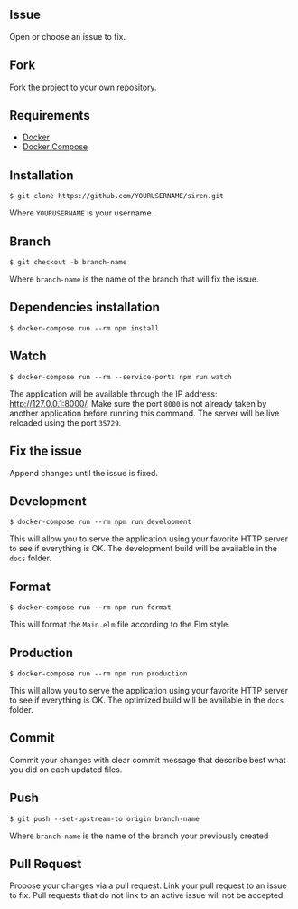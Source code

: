 ## Issue

Open or choose an issue to fix.

## Fork

Fork the project to your own repository.

## Requirements

- [Docker](https://www.docker.com/)
- [Docker Compose](https://docs.docker.com/compose/)

## Installation

```console
$ git clone https://github.com/YOURUSERNAME/siren.git
```

Where `YOURUSERNAME` is your username.

## Branch

```console
$ git checkout -b branch-name
```

Where `branch-name` is the name of the branch that will fix the issue.

## Dependencies installation

```console
$ docker-compose run --rm npm install
```

## Watch

```console
$ docker-compose run --rm --service-ports npm run watch
```

The application will be available through the IP address: http://127.0.0.1:8000/. Make sure the port `8000` is not already taken by another application before running this command. The server will be live reloaded using the port `35729`.

## Fix the issue

Append changes until the issue is fixed.

## Development

```console
$ docker-compose run --rm npm run development
```

This will allow you to serve the application using your favorite HTTP server to see if everything is OK. The development build will be available in the `docs` folder.

## Format

```console
$ docker-compose run --rm npm run format
```

This will format the `Main.elm` file according to the Elm style.

## Production

```console
$ docker-compose run --rm npm run production
```

This will allow you to serve the application using your favorite HTTP server to see if everything is OK. The optimized build will be available in the `docs` folder.

## Commit

Commit your changes with clear commit message that describe best what you did on each updated files.

## Push

```console
$ git push --set-upstream-to origin branch-name
```

Where `branch-name` is the name of the branch your previously created

## Pull Request

Propose your changes via a pull request. Link your pull request to an issue to fix. Pull requests that do not link to an active issue will not be accepted.

